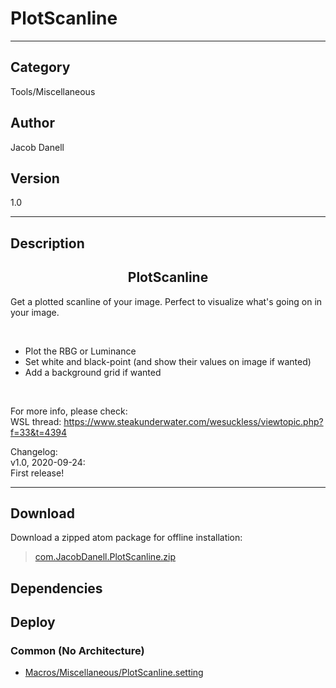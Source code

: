 # PlotScanline
___

## Category
Tools/Miscellaneous

## Author
Jacob Danell

## Version
1.0

___

## Description
<center><h2>PlotScanline</h2></center>

<p>Get a plotted scanline of your image. Perfect to visualize what's going on in your image.</p>

<br>
<ul>
	<li>Plot the RBG or Luminance</li>
	<li>Set white and black-point (and show their values on image if wanted)</li>
	<li>Add a background grid if wanted</li>
</ul>
<br>

<p>For more info, please check:
<br>WSL thread: <a href="https://www.steakunderwater.com/wesuckless/viewtopic.php?f=33&t=4394">https://www.steakunderwater.com/wesuckless/viewtopic.php?f=33&t=4394</a>
</p>


<p>Changelog:
<br>v1.0, 2020-09-24:
<br>First release!
</p>

___

## Download

Download a zipped atom package for offline installation:
> [com.JacobDanell.PlotScanline.zip](https://gitlab.com/WeSuckLess/Reactor/-/archive/master/Reactor-master.zip?path=Atoms/com.JacobDanell.PlotScanline)  

## Dependencies

## Deploy

### Common (No Architecture)

<ul>
<li><a href="https://gitlab.com/WeSuckLess/Reactor/-/blob/master/Atoms/com.JacobDanell.PlotScanline/Macros/Miscellaneous/PlotScanline.setting?ref_type=heads">Macros/Miscellaneous/PlotScanline.setting</a></li>
</ul>
